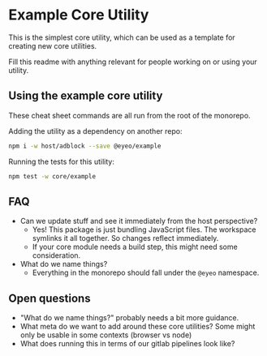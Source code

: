 # Example Core Utility

This is the simplest core utility, which can be used as a template for creating
new core utilities.

Fill this readme with anything relevant for people working on or using your
utility.

## Using the example core utility

These cheat sheet commands are all run from the root of the monorepo.

Adding the utility as a dependency on another repo:
```sh
npm i -w host/adblock --save @eyeo/example
```

Running the tests for this utility:
```sh
npm test -w core/example
```

## FAQ

- Can we update stuff and see it immediately from the host perspective?
  - Yes! This package is just bundling JavaScript files. The workspace symlinks
    it all together. So changes reflect immediately.
  - If your core module needs a build step, this might need some consideration.
- What do we name things?
  - Everything in the monorepo should fall under the `@eyeo` namespace.

## Open questions

- "What do we name things?" probably needs a bit more guidance.
- What meta do we want to add around these core utilities? Some might only be
  usable in some contexts (browser vs node)
- What does running this in terms of our gitlab pipelines look like? 
